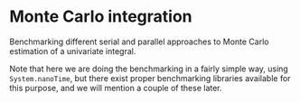 # Monte Carlo integration

Benchmarking different serial and parallel approaches to Monte Carlo estimation of a univariate integral.

Note that here we are doing the benchmarking in a fairly simple way, using `System.nanoTime`, but there exist proper benchmarking libraries available for this purpose, and we will mention a couple of these later.


